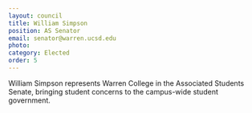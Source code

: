 ```yaml
---
layout: council
title: William Simpson
position: AS Senator
email: senator@warren.ucsd.edu
photo: 
category: Elected
order: 5
---
```


William Simpson represents Warren College in the Associated Students Senate, bringing student concerns to the campus-wide student government.
